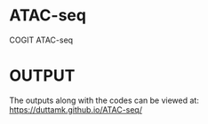 # ATAC-seq
COGIT ATAC-seq

# OUTPUT

The outputs along with the codes can be viewed at: https://duttamk.github.io/ATAC-seq/
